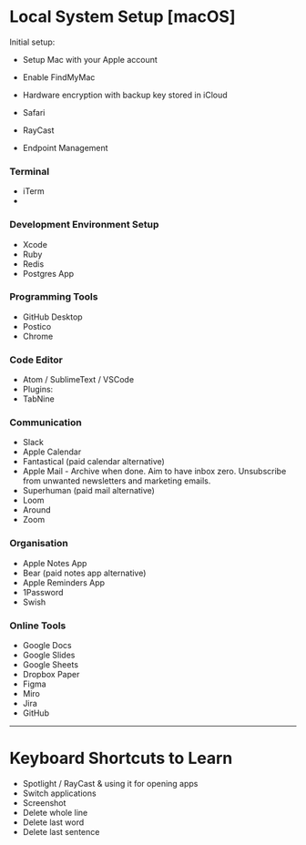 
# Local System Setup [macOS]

Initial setup: 
* Setup Mac with your Apple account
* Enable FindMyMac
* Hardware encryption with backup key stored in iCloud


* Safari
* RayCast
* Endpoint Management

### Terminal
* iTerm
*


### Development Environment Setup
* Xcode
* Ruby
* Redis
* Postgres App


### Programming Tools
* GitHub Desktop
* Postico
* Chrome


### Code Editor
* Atom / SublimeText /  VSCode
* Plugins: 
* TabNine

### Communication
* Slack
* Apple Calendar
* Fantastical (paid calendar alternative)
* Apple Mail - Archive when done. Aim to have inbox zero. Unsubscribe from unwanted newsletters and marketing emails.
* Superhuman (paid mail alternative)
* Loom
* Around
* Zoom


### Organisation
* Apple Notes App
* Bear (paid notes app alternative)
* Apple Reminders App
* 1Password
* Swish

### Online Tools
* Google Docs
* Google Slides
* Google Sheets
* Dropbox Paper
* Figma
* Miro
* Jira
* GitHub

---

# Keyboard Shortcuts to Learn
* Spotlight / RayCast & using it for opening apps 
* Switch applications
* Screenshot
* Delete whole line
* Delete last word
* Delete last sentence

